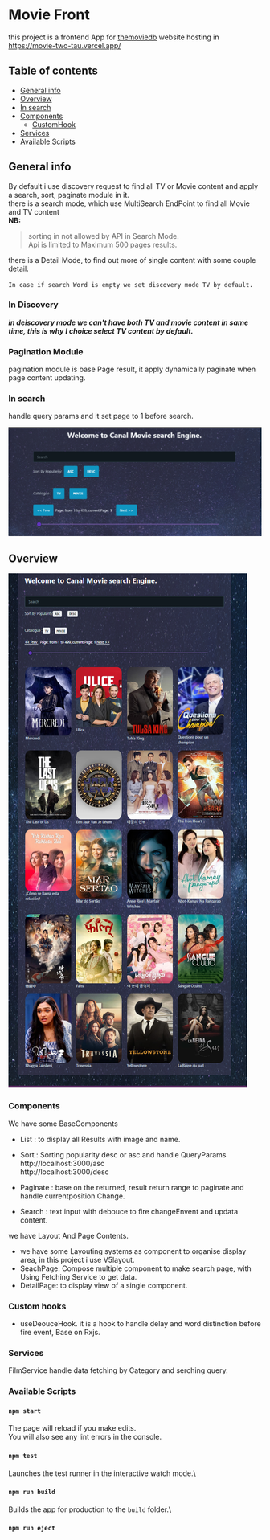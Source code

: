 # Movie Front

this project is a frontend App for [themoviedb](https://developers.themoviedb.org/3/movies/get-movie-videos) website
hosting in https://movie-two-tau.vercel.app/

## Table of contents

- [General info](#general-info)
- [Overview](#overview)
- [In search](#in-search)
- [Components](#components)
  - [CustomHook](#custom-hooks)
- [Services](#services)
- [Available Scripts](#available-scripts)

## General info

By default i use discovery request to find all TV or Movie content and apply a search, sort, paginate module in it.  
there is a search mode, which use MultiSearch EndPoint to find all Movie and TV content  
**NB:**

> sorting in not allowed by API in Search Mode.  
> Api is limited to Maximum 500 pages results.

there is a Detail Mode, to find out more of single content with some couple detail.

`In case if search Word is empty we set discovery mode TV by default.`

### In Discovery

**_in deiscovery mode we can't have both TV and movie content in same time, this is why I choice select TV content by default._**

### Pagination Module

pagination module is base Page result, it apply dynamically paginate when page content updating.

### In search

handle query params and it set page to 1 before search.

![Alt text](documents/search.PNG)

## Overview

![Alt text](documents/overview.PNG)

### Components

We have some BaseComponents

- List : to display all Results with image and name.
- Sort : Sorting popularity desc or asc and handle QueryParams  
  http://localhost:3000/asc  
  http://localhost:3000/desc

- Paginate : base on the returned, result return range to paginate and handle currentposition Change.
- Search : text input with debouce to fire changeEnvent and updata content.

we have Layout And Page Contents.

- we have some Layouting systems as component to organise display area, in this project i use V5layout.
- SeachPage: Compose multiple component to make search page, with Using Fetching Service to get data.
- DetailPage: to display view of a single component.

### Custom hooks

- useDeouceHook. it is a hook to handle delay and word distinction before fire event, Base on Rxjs.

### Services

FilmService handle data fetching by Category and serching query.

### Available Scripts

#### `npm start`

The page will reload if you make edits.\
You will also see any lint errors in the console.

#### `npm test`

Launches the test runner in the interactive watch mode.\

#### `npm run build`

Builds the app for production to the `build` folder.\

#### `npm run eject`
